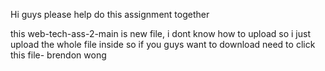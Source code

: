 Hi guys please help do this assignment together 

this web-tech-ass-2-main is new file, i dont know how to upload so i just upload the whole file inside so if you guys want to download need to click this file- brendon wong
